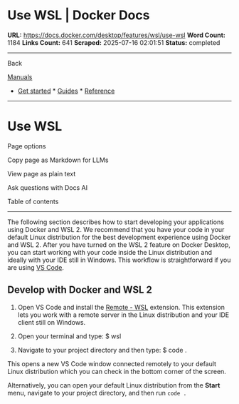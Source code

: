 # Use WSL | Docker Docs

**URL:** https://docs.docker.com/desktop/features/wsl/use-wsl
**Word Count:** 1184
**Links Count:** 641
**Scraped:** 2025-07-16 02:01:51
**Status:** completed

---

Back

[Manuals](https://docs.docker.com/manuals/)

  * [Get started](https://docs.docker.com/get-started/)   * [Guides](https://docs.docker.com/guides/)   * [Reference](https://docs.docker.com/reference/)

* * *

# Use WSL

Page options

Copy page as Markdown for LLMs

View page as plain text

Ask questions with Docs AI

Table of contents

* * *

The following section describes how to start developing your applications using Docker and WSL 2. We recommend that you have your code in your default Linux distribution for the best development experience using Docker and WSL 2. After you have turned on the WSL 2 feature on Docker Desktop, you can start working with your code inside the Linux distribution and ideally with your IDE still in Windows. This workflow is straightforward if you are using [VS Code](https://code.visualstudio.com/download).

## Develop with Docker and WSL 2

  1. Open VS Code and install the [Remote - WSL](https://marketplace.visualstudio.com/items?itemName=ms-vscode-remote.remote-wsl) extension. This extension lets you work with a remote server in the Linux distribution and your IDE client still on Windows.

  2. Open your terminal and type:                    $ wsl          

  3. Navigate to your project directory and then type:                    $ code .          

This opens a new VS Code window connected remotely to your default Linux distribution which you can check in the bottom corner of the screen.

Alternatively, you can open your default Linux distribution from the **Start** menu, navigate to your project directory, and then run `code .`